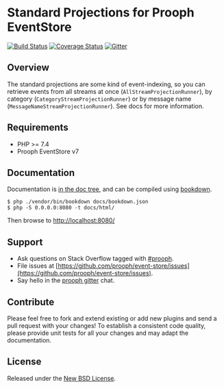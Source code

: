 # Standard Projections for Prooph EventStore

[![Build Status](https://travis-ci.org/prooph/standard-projections.svg?branch=master)](https://travis-ci.org/prooph/standard-projections)
[![Coverage Status](https://coveralls.io/repos/prooph/standard-projections/badge.svg?branch=master&service=github)](https://coveralls.io/github/prooph/standard-projections?branch=master)
[![Gitter](https://badges.gitter.im/Join%20Chat.svg)](https://gitter.im/prooph/improoph)

## Overview

The standard projections are some kind of event-indexing, so you can retrieve events from
all streams at once (`AllStreamProjectionRunner`), by category (`CategoryStreamProjectionRunner`)
or by message name (`MessageNameStreamProjectionRunner`). See docs for more information.

## Requirements

- PHP >= 7.4
- Prooph EventStore v7

## Documentation

Documentation is [in the doc tree](docs/), and can be compiled using [bookdown](http://bookdown.io).

```console
$ php ./vendor/bin/bookdown docs/bookdown.json
$ php -S 0.0.0.0:8080 -t docs/html/
```

Then browse to [http://localhost:8080/](http://localhost:8080/)

## Support

- Ask questions on Stack Overflow tagged with [#prooph](https://stackoverflow.com/questions/tagged/prooph).
- File issues at [https://github.com/prooph/event-store/issues](https://github.com/prooph/event-store/issues).
- Say hello in the [prooph gitter](https://gitter.im/prooph/improoph) chat.

## Contribute

Please feel free to fork and extend existing or add new plugins and send a pull request with your changes!
To establish a consistent code quality, please provide unit tests for all your changes and may adapt the documentation.

## License

Released under the [New BSD License](LICENSE).
